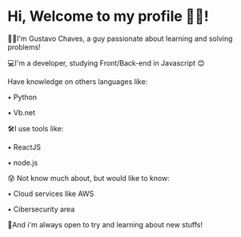 # Hi, Welcome to my profile 👋😆!

🧑🏻I'm Gustavo Chaves, a guy passionate about learning and solving problems!

💻I'm a developer, studying Front/Back-end in Javascript 😊

Have knowledge on others languages like: 

  • Python 
  
  • Vb.net 

🛠I use tools like: 

  • ReactJS 
  
  • node.js 

😰 Not know much about, but would like to know: 

  • Cloud services like AWS 
  
  • Cibersecurity area

📍And i'm always open to try and learning about new stuffs!
